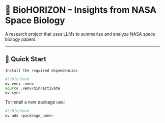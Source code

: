 
# 🧠 BioHORIZON – Insights from NASA Space Biology

A research project that uses LLMs to summarize and analyze NASA space biology papers.

---

## 🚀 Quick Start

    Install the required dependencies
```bash
#!/bin/bash
uv venv .venv
source .venv/bin/activate
uv sync
```

To install a new package use:
```bash
#!/bin/bash
uv add <packeage_name>
```
